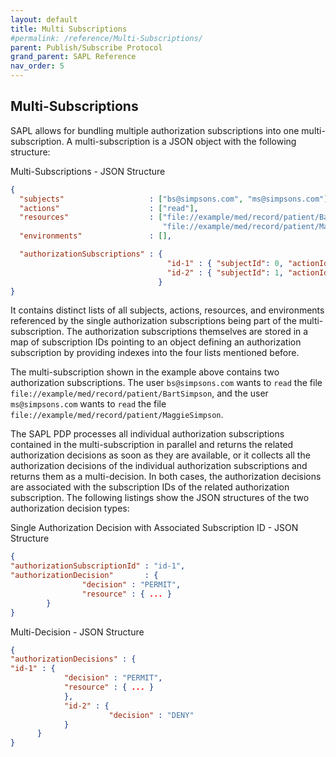 ```yaml
---
layout: default
title: Multi Subscriptions
#permalink: /reference/Multi-Subscriptions/
parent: Publish/Subscribe Protocol
grand_parent: SAPL Reference
nav_order: 5
---
```


## Multi-Subscriptions

SAPL allows for bundling multiple authorization subscriptions into one multi-subscription. A multi-subscription is a JSON object with the following structure:

Multi-Subscriptions - JSON Structure

```json
{
  "subjects"                   : ["bs@simpsons.com", "ms@simpsons.com"],
  "actions"                    : ["read"],
  "resources"                  : ["file://example/med/record/patient/BartSimpson",
                                  "file://example/med/record/patient/MaggieSimpson"],
  "environments"               : [],

  "authorizationSubscriptions" : {
                                   "id-1" : { "subjectId": 0, "actionId": 0, "resourceId": 0 },
                                   "id-2" : { "subjectId": 1, "actionId": 0, "resourceId": 1 }
                                 }
}
```

It contains distinct lists of all subjects, actions, resources, and environments referenced by the single authorization subscriptions being part of the multi-subscription. The authorization subscriptions themselves are stored in a map of subscription IDs pointing to an object defining an authorization subscription by providing indexes into the four lists mentioned before.

The multi-subscription shown in the example above contains two authorization subscriptions. The user `bs@simpsons.com` wants to `read` the file `file://example/med/record/patient/BartSimpson`, and the user `ms@simpsons.com` wants to `read` the file `file://example/med/record/patient/MaggieSimpson`.

The SAPL PDP processes all individual authorization subscriptions contained in the multi-subscription in parallel and returns the related authorization decisions as soon as they are available, or it collects all the authorization decisions of the individual authorization subscriptions and returns them as a multi-decision. In both cases, the authorization decisions are associated with the subscription IDs of the related authorization subscription. The following listings show the JSON structures of the two authorization decision types:

Single Authorization Decision with Associated Subscription ID - JSON Structure

```json
{
"authorizationSubscriptionId" : "id-1",
"authorizationDecision"       : {
                "decision" : "PERMIT",
                "resource" : { ... }
        }
}

```

Multi-Decision - JSON Structure

```json
{
"authorizationDecisions" : {
"id-1" : {
            "decision" : "PERMIT",
            "resource" : { ... }
            },
            "id-2" : {
                      "decision" : "DENY"
            }
      }
}

```
